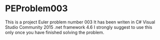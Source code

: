 PEProblem003
============
This is a project Euler problem number 003
It has been writen in 
C#
Visual Studio Community 2015
.net framework 4.6
I strongly suggest to use this only once you have  finished solving the problem.